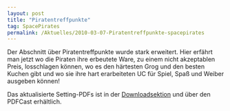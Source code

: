 ```yaml
---
layout: post
title: "Piratentreffpunkte"
tag: SpacePirates
permalink: /Aktuelles/2010-03-07-Piratentreffpunkte-spacepirates
---
```


Der Abschnitt über Piratentreffpunkte wurde stark erweitert. Hier erfährt man jetzt wo die Piraten ihre erbeutete Ware, zu einem nicht akzeptablen Preis, losschlagen können, wo es den härtesten Grog und den besten Kuchen gibt und wo sie ihre hart erarbeiteten UC für Spiel, Spaß und Weiber ausgeben können!

Das aktualisierte Setting-PDFs ist in der [Downloadsektion](https://spacepirates.jcgames.de/Publikationen/) und über den PDFCast erhältlich.
